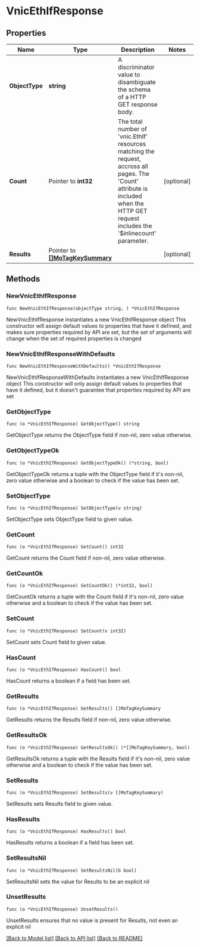 # VnicEthIfResponse

## Properties

Name | Type | Description | Notes
------------ | ------------- | ------------- | -------------
**ObjectType** | **string** | A discriminator value to disambiguate the schema of a HTTP GET response body. | 
**Count** | Pointer to **int32** | The total number of &#39;vnic.EthIf&#39; resources matching the request, accross all pages. The &#39;Count&#39; attribute is included when the HTTP GET request includes the &#39;$inlinecount&#39; parameter. | [optional] 
**Results** | Pointer to [**[]MoTagKeySummary**](MoTagKeySummary.md) |  | [optional] 

## Methods

### NewVnicEthIfResponse

`func NewVnicEthIfResponse(objectType string, ) *VnicEthIfResponse`

NewVnicEthIfResponse instantiates a new VnicEthIfResponse object
This constructor will assign default values to properties that have it defined,
and makes sure properties required by API are set, but the set of arguments
will change when the set of required properties is changed

### NewVnicEthIfResponseWithDefaults

`func NewVnicEthIfResponseWithDefaults() *VnicEthIfResponse`

NewVnicEthIfResponseWithDefaults instantiates a new VnicEthIfResponse object
This constructor will only assign default values to properties that have it defined,
but it doesn't guarantee that properties required by API are set

### GetObjectType

`func (o *VnicEthIfResponse) GetObjectType() string`

GetObjectType returns the ObjectType field if non-nil, zero value otherwise.

### GetObjectTypeOk

`func (o *VnicEthIfResponse) GetObjectTypeOk() (*string, bool)`

GetObjectTypeOk returns a tuple with the ObjectType field if it's non-nil, zero value otherwise
and a boolean to check if the value has been set.

### SetObjectType

`func (o *VnicEthIfResponse) SetObjectType(v string)`

SetObjectType sets ObjectType field to given value.


### GetCount

`func (o *VnicEthIfResponse) GetCount() int32`

GetCount returns the Count field if non-nil, zero value otherwise.

### GetCountOk

`func (o *VnicEthIfResponse) GetCountOk() (*int32, bool)`

GetCountOk returns a tuple with the Count field if it's non-nil, zero value otherwise
and a boolean to check if the value has been set.

### SetCount

`func (o *VnicEthIfResponse) SetCount(v int32)`

SetCount sets Count field to given value.

### HasCount

`func (o *VnicEthIfResponse) HasCount() bool`

HasCount returns a boolean if a field has been set.

### GetResults

`func (o *VnicEthIfResponse) GetResults() []MoTagKeySummary`

GetResults returns the Results field if non-nil, zero value otherwise.

### GetResultsOk

`func (o *VnicEthIfResponse) GetResultsOk() (*[]MoTagKeySummary, bool)`

GetResultsOk returns a tuple with the Results field if it's non-nil, zero value otherwise
and a boolean to check if the value has been set.

### SetResults

`func (o *VnicEthIfResponse) SetResults(v []MoTagKeySummary)`

SetResults sets Results field to given value.

### HasResults

`func (o *VnicEthIfResponse) HasResults() bool`

HasResults returns a boolean if a field has been set.

### SetResultsNil

`func (o *VnicEthIfResponse) SetResultsNil(b bool)`

 SetResultsNil sets the value for Results to be an explicit nil

### UnsetResults
`func (o *VnicEthIfResponse) UnsetResults()`

UnsetResults ensures that no value is present for Results, not even an explicit nil

[[Back to Model list]](../README.md#documentation-for-models) [[Back to API list]](../README.md#documentation-for-api-endpoints) [[Back to README]](../README.md)


